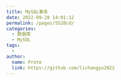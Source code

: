 ```yaml
---
title: MySQL事务
date: 2022-09-28 14:01:12
permalink: /pages/5520cd/
categories:
  - 数据库
  - MySQL
tags:
  - 
author: 
  name: Proto
  link: https://github.com/lichangyu2022
---
```

